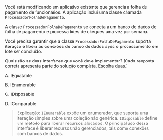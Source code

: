 ﻿Você está modificando um aplicativo existente que gerencia a folha de pagamento de funcionários.
A aplicação inclui uma classe chamada `ProcessadorFolhaDePagamento`.

A classe `ProcessadorFolhaDePagamento` se conecta a um banco de dados de 
folha de pagamento e processa lotes de cheques uma vez por semana.

Você precisa garantir que a classe `ProcessadorFolhaDePagamento` suporta iteração e 
libera as conexões de banco de dados após o processamento em lote ser concluído.

Quais são as duas interfaces que você deve implementar? (Cada resposta correta apresenta parte do
solução completa. Escolha duas.)


A.
IEquatable

B.
IEnumerable

C.
IDisposable

D.
IComparable

> Explicação:
`IEnumerable` expõe um enumerador, que suporta uma iteração simples sobre uma coleção não genérica.
`IDisposable` define um método para liberar recursos alocados.
O principal uso dessa interface é liberar recursos não gerenciados, tais como conexões com bancos de dados.